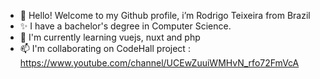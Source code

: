 - 👋 Hello! Welcome to my Github profile, i’m Rodrigo Teixeira from Brazil
- ✨ I have a bachelor's degree in Computer Science.
- 🌱 I'm currently learning vuejs, nuxt and php
- 📫 I'm collaborating on CodeHall project : https://www.youtube.com/channel/UCEwZuuiWMHvN_rfo72FmVcA

<!---
RodrigoMSCTeixeira/RodrigoMSCTeixeira is a ✨ special ✨ repository because its `README.md` (this file) appears on your GitHub profile.
You can click the Preview link to take a look at your changes.
--->
